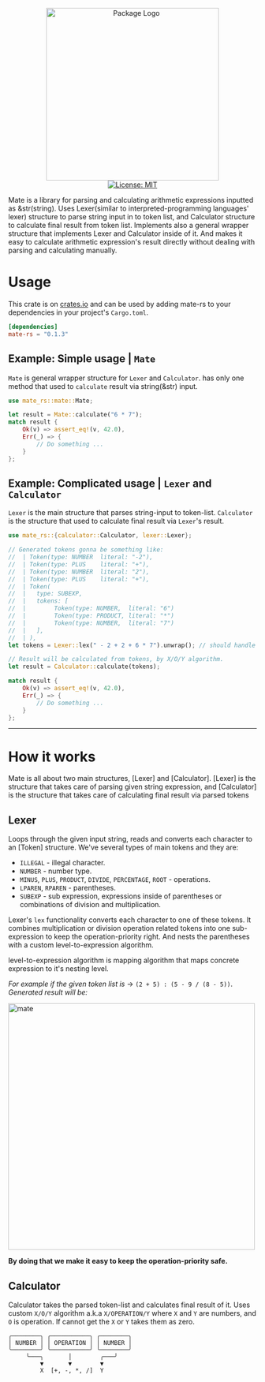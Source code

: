 <p align="center">
 <img width="350" src="https://user-images.githubusercontent.com/59066341/138941465-a4354274-3976-4571-bdcd-df031d7d4761.png" alt="Package Logo">
 <br>
 <a href="https://github.com/theiskaa/mate/blob/main/LICENSE">
  <img src="https://img.shields.io/badge/License-MIT-red.svg" alt="License: MIT"/>
 </a>
</p>

Mate is a library for parsing and calculating arithmetic expressions inputted as &str(string). Uses Lexer(similar to interpreted-programming languages' lexer) structure to parse string input in to token list, and Calculator structure to calculate final result from token list. Implements also a general wrapper structure that implements Lexer and Calculator inside of it. And makes it easy to calculate arithmetic expression's result directly without dealing with parsing and calculating manually.

# Usage

This crate is on [crates.io](http://crates.io/crates/mate-rs) and can be used by adding mate-rs to your dependencies in your project's `Cargo.toml`.
```toml
[dependencies]
mate-rs = "0.1.3"
```

## Example: Simple usage | `Mate`

`Mate` is general wrapper structure for `Lexer` and `Calculator`.
has only one method that used to `calculate` result via string(&str) input.

```rust
use mate_rs::mate::Mate;

let result = Mate::calculate("6 * 7");
match result {
    Ok(v) => assert_eq!(v, 42.0),
    Err(_) => {
        // Do something ...
    }
};
```

## Example: Complicated usage | `Lexer` and `Calculator`

`Lexer` is the main structure that parses string-input to token-list.
`Calculator` is the structure that used to calculate final result via `Lexer`'s result.

```rust
use mate_rs::{calculator::Calculator, lexer::Lexer};

// Generated tokens gonna be something like:
//  | Token(type: NUMBER  literal: "-2"),
//  | Token(type: PLUS    literal: "+"),
//  | Token(type: NUMBER  literal: "2"),
//  | Token(type: PLUS    literal: "+"),
//  | Token(
//  |   type: SUBEXP,
//  |   tokens: [
//  |        Token(type: NUMBER,  literal: "6")
//  |        Token(type: PRODUCT, literal: "*")
//  |        Token(type: NUMBER,  literal: "7")
//  |   ],
//  | ),
let tokens = Lexer::lex(" - 2 + 2 + 6 * 7").unwrap(); // should handle error case also

// Result will be calculated from tokens, by X/O/Y algorithm.
let result = Calculator::calculate(tokens);

match result {
    Ok(v) => assert_eq!(v, 42.0),
    Err(_) => {
        // Do something ...
    }
};
```

---

# How it works
Mate is all about two main structures, [Lexer] and [Calculator].
[Lexer] is the structure that takes care of parsing given string expression, 
and [Calculator] is the structure that takes care of calculating final result via parsed tokens 

## Lexer
Loops through the given input string, reads and converts each character to an [Token] structure.
We've several types of main tokens and they are:
- `ILLEGAL` - illegal character.
- `NUMBER` - number type.
- `MINUS`, `PLUS`, `PRODUCT`, `DIVIDE`, `PERCENTAGE`, `ROOT` - operations.
- `LPAREN`, `RPAREN` - parentheses.
- `SUBEXP` - sub expression, expressions inside of parentheses or combinations of division and multiplication.

Lexer's `lex` functionality converts each character to one of these tokens.
It combines multiplication or division operation related tokens into one sub-expression to keep the operation-priority right.
And nests the parentheses with a custom level-to-expression algorithm.

level-to-expression algorithm is mapping algorithm that maps concrete expression to it's nesting level.

*For example if the given token list is* -> `(2 + 5) : (5 - 9 / (8 - 5))`.
*Generated result will be:*

<img width="500" alt="mate" src="https://user-images.githubusercontent.com/59066341/192025304-220c58eb-8bbe-4820-bd6a-5f18b5b5758b.png">

**By doing that we make it easy to keep the operation-priority safe.**

## Calculator

Calculator takes the parsed token-list and calculates final result of it.
Uses custom `X/O/Y` algorithm a.k.a `X/OPERATION/Y` where `X` and `Y` are numbers, and `O` is operation.
If cannot get the `X` or `Y` takes them as zero.
```
╭────────╮ ╭───────────╮ ╭────────╮
│ NUMBER │ │ OPERATION │ │ NUMBER │
╰────────╯ ╰───────────╯ ╰────────╯
     ╰───╮       │        ╭───╯
         ▼       ▼        ▼
         X  [+, -, *, /]  Y
```
